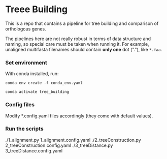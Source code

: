 # Treee Building

This is a repo that contains a pipeline for tree building and comparison of orthologous genes.

The pipelines here are not really robust in terms of data structure and naming, so special care must be taken when running it. For example, unaligned multifasta filenames should contain **only one** dot ("."), like `*.faa`.



### Set environment


With conda installed, run:

`conda env create -f conda_env.yaml`


`conda activate tree_building`


### Config files

Modify \*.config.yaml files accordingly (they come with default values).

### Run the scripts


./1\_alignment.py 1\_alignment.config.yaml
./2\_treeConstruction.py 2\_treeConstruction.config.yaml
./3\_treeDistance.py 3\_treeDistance.config.yaml

